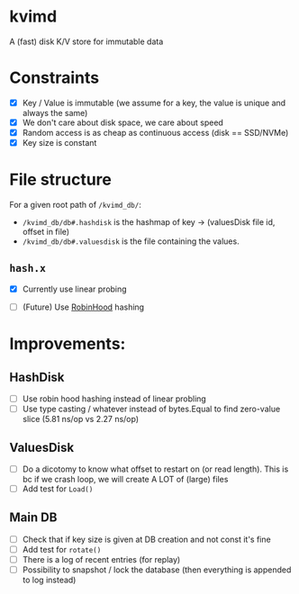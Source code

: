 # kvimd

A (fast) disk K/V store for immutable data

# Constraints

- [x] Key / Value is immutable (we assume for a key, the value is unique and always the same)
- [x] We don't care about disk space, we care about speed
- [x] Random access is as cheap as continuous access (disk == SSD/NVMe)
- [x] Key size is constant

# File structure

For a given root path of `/kvimd_db/`:
- `/kvimd_db/db#.hashdisk` is the hashmap of key -> (valuesDisk file id, offset in file)
- `/kvimd_db/db#.valuesdisk` is the file containing the values.

## `hash.x`

- [x] Currently use linear probing
- [ ] (Future) Use [RobinHood](https://www.sebastiansylvan.com/post/robin-hood-hashing-should-be-your-default-hash-table-implementation/) hashing



# Improvements:

## HashDisk

- [ ] Use robin hood hashing instead of linear probling
- [ ] Use type casting / whatever instead of bytes.Equal to find zero-value slice (5.81 ns/op vs 2.27 ns/op)

## ValuesDisk

- [ ] Do a dicotomy to know what offset to restart on (or read length). This is bc if we crash loop, we will create A LOT of (large) files
- [ ] Add test for `Load()`

## Main DB

- [ ] Check that if key size is given at DB creation and not const it's fine
- [ ] Add test for `rotate()`
- [ ] There is a log of recent entries (for replay)
- [ ] Possibility to snapshot / lock the database (then everything is appended to log instead)
